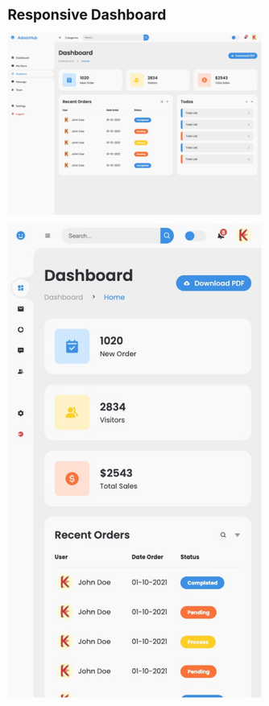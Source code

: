 # Responsive Dashboard

![xl](https://github.com/shenzhongkang/exp-1679298765756/blob/main/20230320154756.jpg?raw=true)

![sm](https://github.com/shenzhongkang/exp-1679298765756/blob/main/20230320154839.jpg?raw=true)
